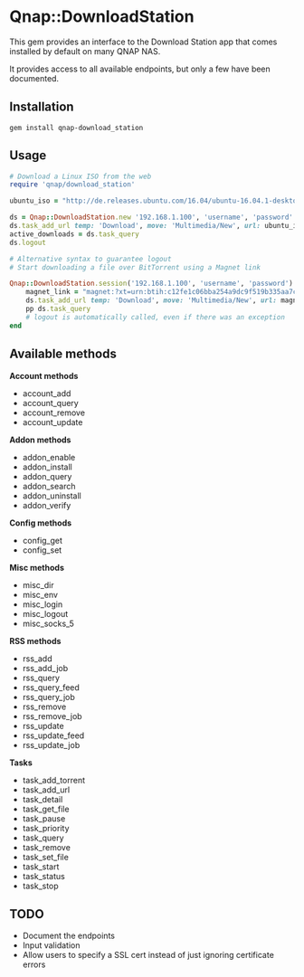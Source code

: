 Qnap::DownloadStation
=======

This gem provides an interface to the Download Station app that comes installed by default on many QNAP NAS.

It provides access to all available endpoints, but only a few have been documented.

Installation
-------

`gem install qnap-download_station`

Usage
-------

```ruby
# Download a Linux ISO from the web
require 'qnap/download_station'

ubuntu_iso = "http://de.releases.ubuntu.com/16.04/ubuntu-16.04.1-desktop-amd64.iso"

ds = Qnap::DownloadStation.new '192.168.1.100', 'username', 'password'
ds.task_add_url temp: 'Download', move: 'Multimedia/New', url: ubuntu_iso
active_downloads = ds.task_query
ds.logout
```

```ruby
# Alternative syntax to guarantee logout
# Start downloading a file over BitTorrent using a Magnet link

Qnap::DownloadStation.session('192.168.1.100', 'username', 'password') do |ds|
	magnet_link = "magnet:?xt=urn:btih:c12fe1c06bba254a9dc9f519b335aa7c1367a88a&dn"
	ds.task_add_url temp: 'Download', move: 'Multimedia/New', url: magnet_link
	pp ds.task_query
	# logout is automatically called, even if there was an exception
end

```

Available methods
-------

**Account methods**
* account_add
* account_query
* account_remove
* account_update

**Addon methods**
* addon_enable
* addon_install
* addon_query
* addon_search
* addon_uninstall
* addon_verify

**Config methods**
* config_get
* config_set

**Misc methods**
* misc_dir
* misc_env
* misc_login
* misc_logout
* misc_socks_5

**RSS methods**
* rss_add
* rss_add_job
* rss_query
* rss_query_feed
* rss_query_job
* rss_remove
* rss_remove_job
* rss_update
* rss_update_feed
* rss_update_job

**Tasks**
* task_add_torrent
* task_add_url
* task_detail
* task_get_file
* task_pause
* task_priority
* task_query
* task_remove
* task_set_file
* task_start
* task_status
* task_stop

TODO
-------

* Document the endpoints
* Input validation
* Allow users to specify a SSL cert instead of just ignoring certificate errors
